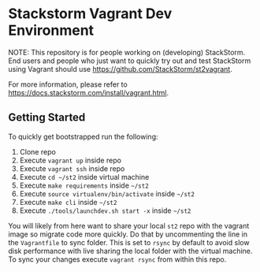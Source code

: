# Stackstorm Vagrant Dev Environment

NOTE: This repository is for people working on (developing) StackStorm. End users and people who just want
to quickly try out and test StackStorm using Vagrant should use https://github.com/StackStorm/st2vagrant.

For more information, please refer to https://docs.stackstorm.com/install/vagrant.html.

## Getting Started

To quickly get bootstrapped run the following:

1. Clone repo
2. Execute `vagrant up` inside repo
3. Execute `vagrant ssh` inside repo
4. Execute `cd ~/st2` inside virtual machine
5. Execute `make requirements` inside `~/st2`
6. Execute `source virtualenv/bin/activate` inside `~/st2`
7. Execute `make cli` inside `~/st2`
8. Execute `./tools/launchdev.sh start -x` inside `~/st2`

You will likely from here want to share your local `st2` repo with the vagrant
image so migrate code more quickly. Do that by uncommenting the line in the
`Vagrantfile` to sync folder. This is set to `rsync` by default to avoid slow
disk performance with live sharing the local folder with the virtual machine. To
sync your changes execute `vagrant rsync` from within this repo.
